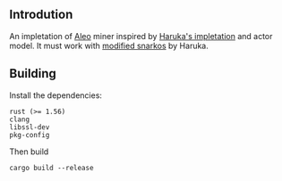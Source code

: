 ## Introdution
An impletation of [Aleo](https://github.com/AleoHQ/snarkOS) miner inspired by [Haruka's impletation](https://github.com/HarukaMa/aleo-prover) and actor model. It must work with [modified snarkos](https://github.com/HarukaMa/snarkOS) by Haruka.

## Building
Install the dependencies:
```
rust (>= 1.56)
clang
libssl-dev
pkg-config
```
Then build
```
cargo build --release
```

